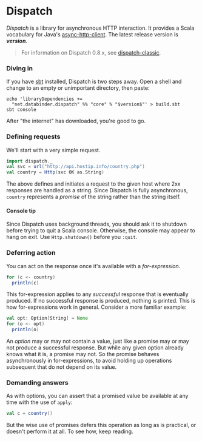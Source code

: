 Dispatch
========

*Dispatch* is a library for asynchronous HTTP interaction. It provides
 a Scala vocabulary for Java's [async-http-client][ahc]. The latest
 release version is **$version$**.

> For information on Dispatch 0.8.x, see
  [dispatch-classic](http://dispatch-classic.databinder.net/).

[ahc]: https://github.com/sonatype/async-http-client
[classic]: http://dispatch-classic.databinder.net/

### Diving in

If you have [sbt][sbt] installed, Dispatch is two steps away. Open a
shell and change to an empty or unimportant directory, then paste:

[sbt]: https://github.com/harrah/xsbt/wiki/

    echo 'libraryDependencies += 
      "net.databinder.dispatch" %% "core" % "$version$"' > build.sbt
    sbt console

After "the internet" has downloaded, you're good to go.

### Defining requests

We'll start with a very simple request.

```scala
import dispatch._
val svc = url("http://api.hostip.info/country.php")
val country = Http(svc OK as.String)
```

The above defines and initiates a request to the given host where 2xx
responses are handled as a string. Since Dispatch is fully
asynchronous, `country` represents a *promise* of the string rather
than the string itself.

#### Console tip 

Since Dispatch uses background threads, you should ask it to shutdown
before trying to quit a Scala console. Otherwise, the console may
appear to hang on exit. Use `Http.shutdown()` before you `:quit`.

### Deferring action

You can act on the response once it's available with a
*for-expression*.

```scala
for (c <- country)
  println(c)
```

This for-expression applies to any *successful* response that is
eventually produced. If no successful response is produced, nothing is
printed. This is how for-expressions work in general. Consider a more
familiar example:

```scala
val opt: Option[String] = None
for (o <- opt)
  println(o)
```

An *option* may or may not contain a value, just like a promise may or
may not produce a successful response. But while any given option
already knows what it is, a promise may not. So the promise behaves
asynchronously in for-expressions, to avoid holding up operations
subsequent that do not depend on its value.

### Demanding answers

As with options, you can assert that a promised value be available at
any time with the use of `apply`:

```scala
val c = country()
```

But the wise use of promises defers this operation as long as is
practical, or doesn't perform it at all. To see how, keep reading.

